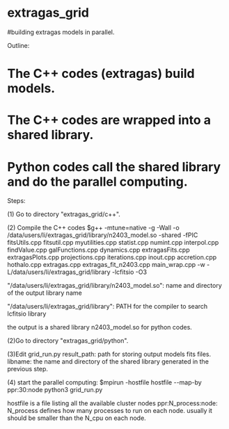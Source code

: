 # extragas_grid
#building extragas models in parallel. 



Outline: 
# The C++ codes (extragas) build models.       
# The C++ codes are wrapped into a shared library. 
# Python codes call the shared library and do the parallel computing. 



Steps:

(1) Go to directory "extragas_grid/c++".   

(2) Compile the C++ codes 
$g++ -mtune=native  -g -Wall -o /data/users/li/extragas_grid/library/n2403_model.so -shared -fPIC fitsUtils.cpp fitsutil.cpp myutilities.cpp statist.cpp numint.cpp interpol.cpp  findValue.cpp  galFunctions.cpp dynamics.cpp extragasFits.cpp extragasPlots.cpp projections.cpp iterations.cpp inout.cpp accretion.cpp hothalo.cpp extragas.cpp extragas_fit_n2403.cpp main_wrap.cpp  -w -L/data/users/li/extragas_grid/library -lcfitsio -O3 

"/data/users/li/extragas_grid/library/n2403_model.so": name and directory of the output library name 
 
"/data/users/li/extragas_grid/library": PATH for the compiler to search lcfitsio library  


the output is a shared library n2403_model.so for python codes. 


(2)Go to directory "extragas_grid/python".

(3)Edit grid_run.py 
 result_path: path for storing output models fits files. 
 libname:   the name and directory of the shared library generated in the previous step. 
 
(4) start the parallel computing: 
$mpirun -hostfile hostfile --map-by ppr:30:node python3 grid_run.py

hostfile is a file listing all the available cluster nodes 
ppr:N_process:node: N_process defines how many processes to run on each node. usually it should be smaller than the N_cpu on each node. 





